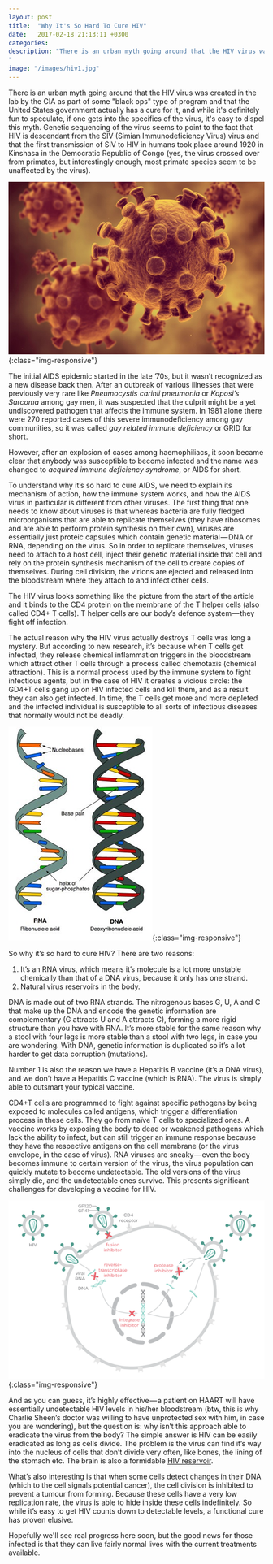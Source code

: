 ```yaml
---
layout: post
title:  "Why It's So Hard To Cure HIV"
date:   2017-02-18 21:13:11 +0300
categories:
description: "There is an urban myth going around that the HIV virus was created in the lab by the CIA as part of some black ops type of program and that the United States government actually has a cure for it, and while it's definitely fun to speculate, if however one gets into the specifics of the virus, it's easy to dispel this myth...
"
image: "/images/hiv1.jpg"
---
```

There is an urban myth going around that the HIV virus was created in the lab by the CIA as part of some "black ops" type of program and that the United States government actually has a cure for it, and while it's definitely fun to speculate, if one gets into the specifics of the virus, it's easy to dispel this myth. Genetic sequencing of the virus seems to point to the fact that HIV is descendant from the SIV (Simian Immunodeficiency Virus) virus and that the first transmission of SIV to HIV in humans took place around 1920 in Kinshasa in the Democratic Republic of Congo (yes, the virus crossed over from primates, but interestingly enough, most primate species seem to be unaffected by the virus).

![image-title-here](/images/hiv1.jpg){:class="img-responsive"}

The initial AIDS epidemic started in the late ’70s, but it wasn’t recognized as a new disease back then. After an outbreak of various illnesses that were previously very rare like *Pneumocystis carinii pneumonia* or *Kaposi’s Sarcoma* among gay men, it was suspected that the culprit might be a yet undiscovered pathogen that affects the immune system. In 1981 alone there were 270 reported cases of this severe immunodeficiency among gay communities, so it was called *gay related immune deficiency* or GRID for short.

However, after an explosion of cases among haemophiliacs, it soon became clear that anybody was susceptible to become infected and the name was changed to *acquired immune deficiency syndrome*, or AIDS for short.

To understand why it’s so hard to cure AIDS, we need to explain its mechanism of action, how the immune system works, and how the AIDS virus in particular is different from other viruses. The first thing that one needs to know about viruses is that whereas bacteria are fully fledged microorganisms that are able to replicate themselves (they have ribosomes and are able to perform protein synthesis on their own), viruses are essentially just proteic capsules which contain genetic material — DNA or RNA, depending on the virus. So in order to replicate themselves, viruses need to attach to a host cell, inject their genetic material inside that cell and rely on the protein synthesis mechanism of the cell to create copies of themselves. During cell division, the virions are ejected and released into the bloodstream where they attach to and infect other cells.

The HIV virus looks something like the picture from the start of the article and it binds to the CD4 protein on the membrane of the T helper cells (also called CD4+ T cells). T helper cells are our body’s defence system — they fight off infection.

The actual reason why the HIV virus actually destroys T cells was long a mystery. But according to new research, it’s because when T cells get infected, they release chemical inflammation triggers in the bloodstream which attract other T cells through a process called chemotaxis (chemical attraction). This is a normal process used by the immune system to fight infectious agents, but in the case of HIV it creates a vicious circle: the GD4+T cells gang up on HIV infected cells and kill them, and as a result they can also get infected. In time, the T cells get more and more depleted and the infected individual is susceptible to all sorts of infectious diseases that normally would not be deadly.

![image-title-here](/images/hiv2.jpeg){:class="img-responsive"}

So why it’s so hard to cure HIV? There are two reasons:

1. It’s an RNA virus, which means it’s molecule is a lot more unstable chemically than that of a DNA virus, because it only has one strand.
2. Natural virus reservoirs in the body.

DNA is made out of two RNA strands. The nitrogenous bases G, U, A and C that make up the DNA and encode the genetic information are complementary (G attracts U and A attracts C), forming a more rigid structure than you have with RNA. It’s more stable for the same reason why a stool with four legs is more stable than a stool with two legs, in case you are wondering. With DNA, genetic information is duplicated so it’s a lot harder to get data corruption (mutations).

Number 1 is also the reason we have a Hepatitis B vaccine (it’s a DNA virus), and we don’t have a Hepatitis C vaccine (which is RNA). The virus is simply able to outsmart your typical vaccine.

CD4+T cells are programmed to fight against specific pathogens by being exposed to molecules called antigens, which trigger a differentiation process in these cells. They go from naïve T cells to specialized ones. A vaccine works by exposing the body to dead or weakened pathogens which lack the ability to infect, but can still trigger an immune response because they have the respective antigens on the cell membrane (or the virus envelope, in the case of virus). RNA viruses are sneaky — even the body becomes immune to certain version of the virus, the virus population can quickly mutate to become undetectable. The old versions of the virus simply die, and the undetectable ones survive. This presents significant challenges for developing a vaccine for HIV.

![image-title-here](/images/hiv3.png){:class="img-responsive"}  

And as you can guess, it’s highly effective — a patient on HAART will have essentially undetectable HIV levels in his/her bloodstream (btw, this is why Charlie Sheen’s doctor was willing to have unprotected sex with him, in case you are wondering), but the question is: why isn’t this approach able to eradicate the virus from the body? The simple answer is HIV can be easily eradicated as long as cells divide. The problem is the virus can find it’s way into the nucleus of cells that don’t divide very often, like bones, the lining of the stomach etc. The brain is also a formidable [HIV reservoir](https://www.poz.com/article/brain-reservoir-23545-5827).

What’s also interesting is that when some cells detect changes in their DNA (which to the cell signals potential cancer), the cell division is inhibited to prevent a tumour from forming. Because these cells have a very low replication rate, the virus is able to hide inside these cells indefinitely. So while it’s easy to get HIV counts down to detectable levels, a functional cure has proven elusive.

Hopefully we'll see real progress here soon, but the good news for those infected is that they can live fairly normal lives with the current treatments available.
